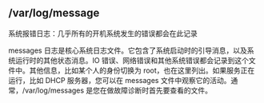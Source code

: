 ## /var/log/message

系统报错日志：几乎所有的开机系统发生的错误都会在此记录

messages 日志是核心系统日志文件。它包含了系统启动时的引导消息，以及系统运行时的其他状态消息。IO 错误、网络错误和其他系统错误都会记录到这个文件中。其他信息，比如某个人的身份切换为 root，也在这里列出。如果服务正在运行，比如 DHCP 服务器，您可以在 messages 文件中观察它的活动。通常，/var/log/messages 是您在做故障诊断时首先要查看的文件。

